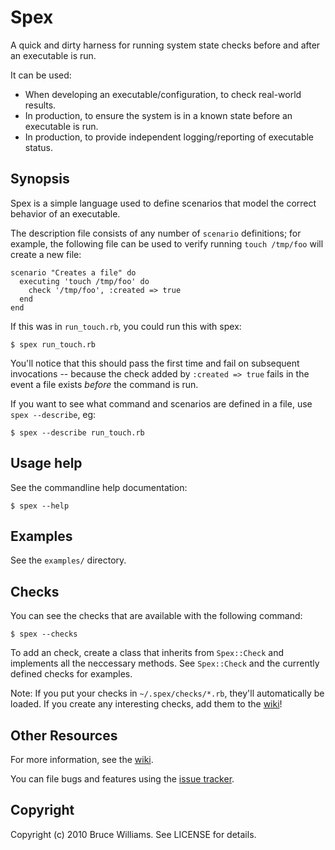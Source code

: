 Spex
====

A quick and dirty harness for running system state checks before and after
an executable is run.

It can be used:

* When developing an executable/configuration, to check real-world results.
* In production, to ensure the system is in a known state before an executable is run.
* In production, to provide independent logging/reporting of executable status.

Synopsis
--------

Spex is a simple language used to define scenarios that model
the correct behavior of an executable.

The description file consists of any number of `scenario` definitions; for example, the following file can be used to verify running `touch /tmp/foo` will create a new file:

    scenario "Creates a file" do
      executing 'touch /tmp/foo' do
        check '/tmp/foo', :created => true
      end
    end

If this was in `run_touch.rb`, you could run this with spex:

    $ spex run_touch.rb

You'll notice that this should pass the first time and fail on
subsequent invocations -- because the check added by `:created => true` fails in the
event a file exists *before* the command is run.

If you want to see what command and scenarios are defined in a file,
use `spex --describe`, eg:

    $ spex --describe run_touch.rb

Usage help
----------

See the commandline help documentation:

    $ spex --help

Examples
--------

See the `examples/` directory.

Checks
------

You can see the checks that are available with the following command:

    $ spex --checks

To add an check, create a class that inherits from
`Spex::Check` and implements all the neccessary methods.  See
`Spex::Check` and the currently defined checks for
examples.

Note: If you put your checks in `~/.spex/checks/*.rb`,
they'll automatically be loaded.  If you create any interesting
checks, add them to the
[wiki](http://wiki.github.com/bruce/spex/community-checks)!

Other Resources
---------------

For more information, see the
[wiki](http://wiki.github.com/bruce/spex).

You can file bugs and features using the [issue tracker](http://github.com/bruce/spex/issues).

Copyright
---------

Copyright (c) 2010 Bruce Williams. See LICENSE for details.
